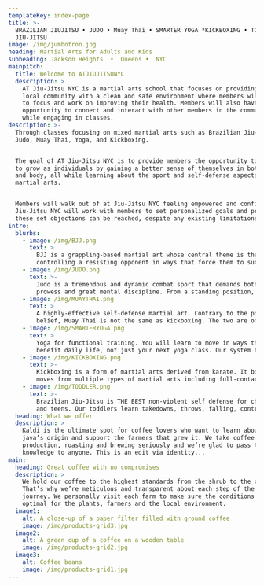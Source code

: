 ```yaml
---
templateKey: index-page
title: >-
  BRAZILIAN JIUJITSU • JUDO • Muay Thai • SMARTER YOGA *KICKBOXING • TODDLER
  JIU-JITSU
image: /img/jumbotron.jpg
heading: Martial Arts for Adults and Kids
subheading: Jackson Heights  •  Queens •  NYC
mainpitch:
  title: Welcome to ATJIUJITSUNYC
  description: >
    AT Jiu-Jitsu NYC is a martial arts school that focuses on providing the
    local community with a clean and safe environment where members will be able
    to focus and work on improving their health. Members will also have the
    opportunity to connect and interact with other members in the community
    while engaging in classes.
description: >-
  Through classes focusing on mixed martial arts such as Brazilian Jiu-Jitsu,
  Judo, Muay Thai, Yoga, and Kickboxing.


  The goal of AT Jiu-Jitsu NYC is to provide members the opportunity to be able
  to grow as individuals by gaining a better sense of themselves in both mind
  and body, all while learning about the sport and self-defense aspects of these
  martial arts.  


  Members will walk out of at Jiu-Jitsu NYC feeling empowered and confident. AT
  Jiu-Jitsu NYC will work with members to set personalized goals and prove that
  these set objections can be reached, despite any existing limitations.
intro:
  blurbs:
    - image: /img/BJJ.png
      text: >
        BJJ is a grappling-based martial art whose central theme is the skill of
        controlling a resisting opponent in ways that force them to submit…
    - image: /img/JUDO.png
      text: >-
        Judo is a tremendous and dynamic combat sport that demands both physical
        prowess and great mental discipline. From a standing position, it…
    - image: /img/MUAYTHAI.png
      text: >
        A highly-effective self-defense martial art. Contrary to the popular
        belief, Muay Thai is not the same as kickboxing. The two are often…
    - image: /img/SMARTERYOGA.png
      text: >
        Yoga for functional training. You will learn to move in ways that will
        benefit daily life, not just your next yoga class. Our system takes…
    - image: /img/KICKBOXING.png
      text: >-
        Kickboxing is a form of martial arts derived from karate. It borrows
        moves from multiple types of martial arts including full-contact…
    - image: /img/TODDLER.png
      text: >-
        Brazilian Jiu-Jitsu is THE BEST non-violent self defense for children
        and teens. Our toddlers learn takedowns, throws, falling, controls…
  heading: What we offer
  description: >
    Kaldi is the ultimate spot for coffee lovers who want to learn about their
    java’s origin and support the farmers that grew it. We take coffee
    production, roasting and brewing seriously and we’re glad to pass that
    knowledge to anyone. This is an edit via identity...
main:
  heading: Great coffee with no compromises
  description: >
    We hold our coffee to the highest standards from the shrub to the cup.
    That’s why we’re meticulous and transparent about each step of the coffee’s
    journey. We personally visit each farm to make sure the conditions are
    optimal for the plants, farmers and the local environment.
  image1:
    alt: A close-up of a paper filter filled with ground coffee
    image: /img/products-grid3.jpg
  image2:
    alt: A green cup of a coffee on a wooden table
    image: /img/products-grid2.jpg
  image3:
    alt: Coffee beans
    image: /img/products-grid1.jpg
---
```


